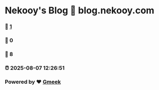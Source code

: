 # Nekooy's Blog :link: blog.nekooy.com 
### :page_facing_up: [1](blog.nekooy.com/tag.html) 
### :speech_balloon: 0 
### :hibiscus: 8 
### :alarm_clock: 2025-08-07 12:26:51 
### Powered by :heart: [Gmeek](https://github.com/Meekdai/Gmeek)
